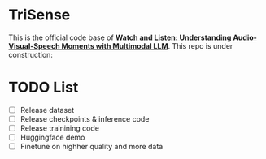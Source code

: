 # TriSense
This is the official code base of <b><a href='https://arxiv.org/pdf/2505.18110'>Watch and Listen: Understanding Audio-Visual-Speech Moments with Multimodal LLM</a></b>. This repo is under construction:
# TODO List
- [ ] Release dataset
- [ ] Release checkpoints & inference code
- [ ] Release trainining code
- [ ] Huggingface demo
- [ ] Finetune on highher quality and more data
